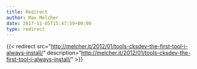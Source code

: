 ```yaml
---
title: Redirect
author: Max Melcher
date: 2017-11-05T15:47:59+00:00
type: redirect
---
```

{{< redirect src="http://melcher.it/2012/01/tools-cksdev-the-first-tool-i-always-install/" description="http://melcher.it/2012/01/tools-cksdev-the-first-tool-i-always-install/" >}}

